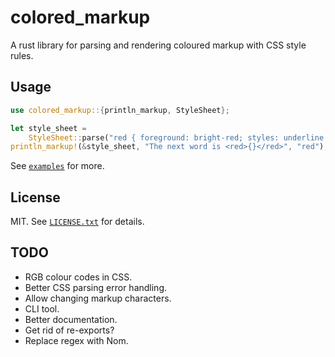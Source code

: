 # colored_markup

A rust library for parsing and rendering coloured markup with CSS style rules.

## Usage

```rust
use colored_markup::{println_markup, StyleSheet};

let style_sheet =
    StyleSheet::parse("red { foreground: bright-red; styles: underline }").unwrap();
println_markup!(&style_sheet, "The next word is <red>{}</red>", "red");
```

See [`examples`](https://github.com/schwa/colored_markup/tree/main/examples) for more.

## License

MIT. See [`LICENSE.txt`](https://github.com/schwa/colored_markup/blob/main/LICENSE.txt) for details.

## TODO

* RGB colour codes in CSS.
* Better CSS parsing error handling.
* Allow changing markup characters.
* CLI tool.
* Better documentation.
* Get rid of re-exports?
* Replace regex with Nom.
